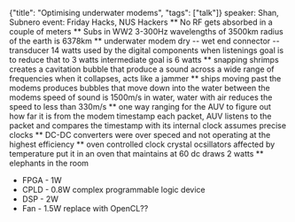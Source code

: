 {"title": "Optimising underwater modems", "tags": ["talk"]}
speaker: Shan, Subnero
event: Friday Hacks, NUS Hackers
** No RF
gets absorbed in a couple of meters
** Subs in WW2
3-300Hz
wavelengths of 3500km
radius of the earth is 6378km
** underwater modem
dry -- wet end
connector -- transducer
14 watts used by the digital components when listenings
goal is to reduce that to 3 watts
intermediate goal is 6 watts
** snapping shrimps
creates a cavitation bubble that produce a sound across a wide range
of frequencies when it collapses, acts like a jammer
** ships moving past the modems
produces bubbles that move down into the water between the modems
speed of sound is 1500m/s in water, water with air reduces the speed to less than 330m/s
** one way ranging
for the AUV to figure out how far it is from the modem
timestamp each packet, AUV listens to the packet and compares the timestamp with its internal clock
assumes precise clocks
** DC-DC converters
were over speced and not operating at the highest efficiency
** oven controlled clock
crystal ocsillators affected by temperature
put it in an oven that maintains at 60 dc
draws 2 watts
** elephants in the room
 * FPGA - 1W
 * CPLD - 0.8W
   complex programmable logic device
 * DSP - 2W
 * Fan - 1.5W
replace with OpenCL??
